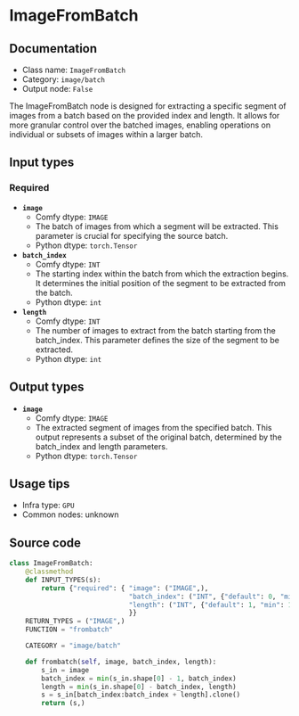 # ImageFromBatch
## Documentation
- Class name: `ImageFromBatch`
- Category: `image/batch`
- Output node: `False`

The ImageFromBatch node is designed for extracting a specific segment of images from a batch based on the provided index and length. It allows for more granular control over the batched images, enabling operations on individual or subsets of images within a larger batch.
## Input types
### Required
- **`image`**
    - Comfy dtype: `IMAGE`
    - The batch of images from which a segment will be extracted. This parameter is crucial for specifying the source batch.
    - Python dtype: `torch.Tensor`
- **`batch_index`**
    - Comfy dtype: `INT`
    - The starting index within the batch from which the extraction begins. It determines the initial position of the segment to be extracted from the batch.
    - Python dtype: `int`
- **`length`**
    - Comfy dtype: `INT`
    - The number of images to extract from the batch starting from the batch_index. This parameter defines the size of the segment to be extracted.
    - Python dtype: `int`
## Output types
- **`image`**
    - Comfy dtype: `IMAGE`
    - The extracted segment of images from the specified batch. This output represents a subset of the original batch, determined by the batch_index and length parameters.
    - Python dtype: `torch.Tensor`
## Usage tips
- Infra type: `GPU`
- Common nodes: unknown


## Source code
```python
class ImageFromBatch:
    @classmethod
    def INPUT_TYPES(s):
        return {"required": { "image": ("IMAGE",),
                              "batch_index": ("INT", {"default": 0, "min": 0, "max": 63}),
                              "length": ("INT", {"default": 1, "min": 1, "max": 64}),
                              }}
    RETURN_TYPES = ("IMAGE",)
    FUNCTION = "frombatch"

    CATEGORY = "image/batch"

    def frombatch(self, image, batch_index, length):
        s_in = image
        batch_index = min(s_in.shape[0] - 1, batch_index)
        length = min(s_in.shape[0] - batch_index, length)
        s = s_in[batch_index:batch_index + length].clone()
        return (s,)

```
